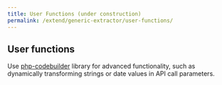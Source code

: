 ```yaml
---
title: User Functions (under construction)
permalink: /extend/generic-extractor/user-functions/
---
```


## User functions

Use [php-codebuilder](https://github.com/keboola/php-codebuilder) library for advanced functionality, such as dynamically transforming strings or date values in API call parameters.
